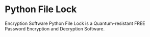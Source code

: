 # Python File Lock
Encryption Software
Python File Lock is a Quantum-resistant FREE Password Encryption and Decryption Software.
